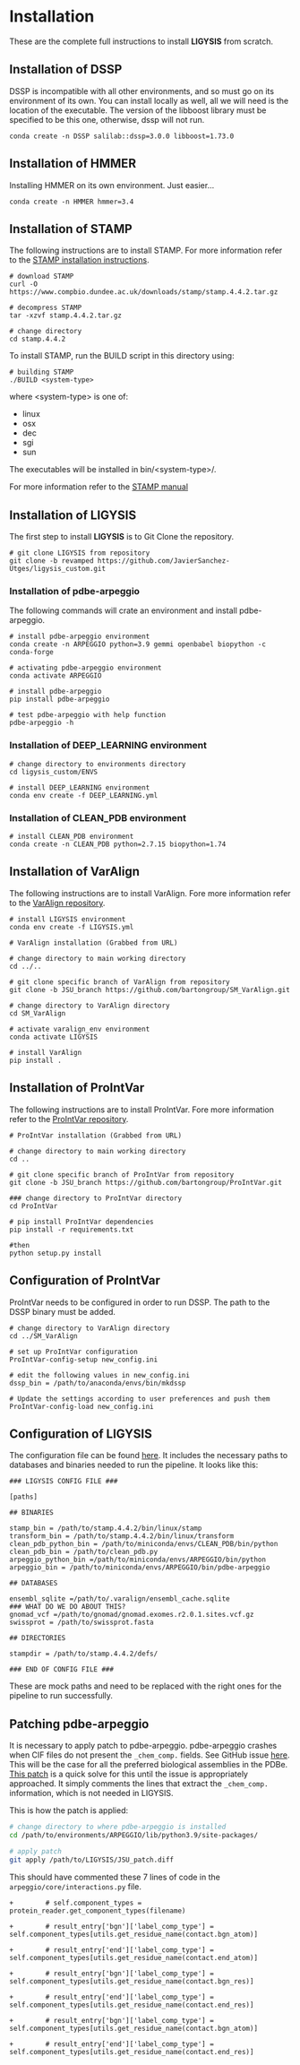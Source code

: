 # Installation

These are the complete full instructions to install **LIGYSIS** from scratch.

## Installation of DSSP

DSSP is incompatible with all other environments, and so must go on its environment of its own. You can install locally as well, all we will need is the location of the executable. The version of the libboost library must be specified to be this one, otherwise, dssp will not run.

```
conda create -n DSSP salilab::dssp=3.0.0 libboost=1.73.0
```

## Installation of HMMER

Installing HMMER on its own environment. Just easier...

```
conda create -n HMMER hmmer=3.4
```

## Installation of STAMP

The following instructions are to install STAMP. For more information refer to the [STAMP installation instructions](https://www.compbio.dundee.ac.uk/downloads/stamp/INSTALL).

```
# download STAMP
curl -O https://www.compbio.dundee.ac.uk/downloads/stamp/stamp.4.4.2.tar.gz

# decompress STAMP
tar -xzvf stamp.4.4.2.tar.gz

# change directory
cd stamp.4.4.2
```
To install STAMP, run the BUILD script in this directory using:
```
# building STAMP
./BUILD <system-type>
```
where \<system-type\> is one of:

- linux
- osx 
- dec
- sgi
- sun

The executables will be installed in bin/\<system-type\>/.

For more information refer to the [STAMP manual](https://www.compbio.dundee.ac.uk/manuals/stamp.4.4/stamp.html)

## Installation of LIGYSIS

The first step to install **LIGYSIS** is to Git Clone the repository.

```
# git clone LIGYSIS from repository
git clone -b revamped https://github.com/JavierSanchez-Utges/ligysis_custom.git
```

### Installation of pdbe-arpeggio

The following commands will crate an environment and install pdbe-arpeggio.

```
# install pdbe-arpeggio environment
conda create -n ARPEGGIO python=3.9 gemmi openbabel biopython -c conda-forge

# activating pdbe-arpeggio environment
conda activate ARPEGGIO

# install pdbe-arpeggio
pip install pdbe-arpeggio

# test pdbe-arpeggio with help function
pdbe-arpeggio -h
```

### Installation of DEEP_LEARNING environment

```
# change directory to environments directory
cd ligysis_custom/ENVS

# install DEEP_LEARNING environment
conda env create -f DEEP_LEARNING.yml
```

### Installation of CLEAN_PDB environment

```
# install CLEAN_PDB environment
conda create -n CLEAN_PDB python=2.7.15 biopython=1.74
```

## Installation of VarAlign

The following instructions are to install VarAlign. Fore more information refer to the [VarAlign repository](https://github.com/bartongroup/SM_VarAlign/tree/JSU_branch).

```
# install LIGYSIS environment
conda env create -f LIGYSIS.yml

# VarAlign installation (Grabbed from URL)

# change directory to main working directory
cd ../..

# git clone specific branch of VarAlign from repository
git clone -b JSU_branch https://github.com/bartongroup/SM_VarAlign.git

# change directory to VarAlign directory
cd SM_VarAlign

# activate varalign_env environment
conda activate LIGYSIS

# install VarAlign
pip install .
```

## Installation of ProIntVar

The following instructions are to install ProIntVar. Fore more information refer to the [ProIntVar repository](https://github.com/bartongroup/ProIntVar/tree/JSU_branch).

```
# ProIntVar installation (Grabbed from URL)

# change directory to main working directory
cd ..

# git clone specific branch of ProIntVar from repository
git clone -b JSU_branch https://github.com/bartongroup/ProIntVar.git

### change directory to ProIntVar directory
cd ProIntVar

# pip install ProIntVar dependencies
pip install -r requirements.txt

#then
python setup.py install
```

## Configuration of ProIntVar

ProIntVar needs to be configured in order to run DSSP. The path to the DSSP binary must be added.

```
# change directory to VarAlign directory
cd ../SM_VarAlign

# set up ProIntVar configuration
ProIntVar-config-setup new_config.ini

# edit the following values in new_config.ini
dssp_bin = /path/to/anaconda/envs/bin/mkdssp

# Update the settings according to user preferences and push them
ProIntVar-config-load new_config.ini
```

## Configuration of LIGYSIS

The configuration file can be found [here](ligysis_config.txt). It includes the necessary paths to databases and binaries needed to run the pipeline. It looks like this:

```
### LIGYSIS CONFIG FILE ###

[paths]

## BINARIES

stamp_bin = /path/to/stamp.4.4.2/bin/linux/stamp
transform_bin = /path/to/stamp.4.4.2/bin/linux/transform
clean_pdb_python_bin = /path/to/miniconda/envs/CLEAN_PDB/bin/python
clean_pdb_bin = /path/to/clean_pdb.py
arpeggio_python_bin =/path/to/miniconda/envs/ARPEGGIO/bin/python
arpeggio_bin = /path/to/miniconda/envs/ARPEGGIO/bin/pdbe-arpeggio

## DATABASES

ensembl_sqlite =/path/to/.varalign/ensembl_cache.sqlite              ### WHAT DO WE DO ABOUT THIS?
gnomad_vcf =/path/to/gnomad/gnomad.exomes.r2.0.1.sites.vcf.gz
swissprot = /path/to/swissprot.fasta

## DIRECTORIES

stampdir = /path/to/stamp.4.4.2/defs/

### END OF CONFIG FILE ###
```

These are mock paths and need to be replaced with the right ones for the pipeline to run successfully.

## Patching pdbe-arpeggio

It is necessary to apply patch to pdbe-arpeggio. pdbe-arpeggio crashes when CIF files do not present the `_chem_comp.` fields. See GitHub issue [here](https://github.com/PDBeurope/arpeggio/issues/20). This will be the case for all the preferred biological assemblies in the PDBe. [This patch](JSU_patch.diff) is a quick solve for this until the issue is appropriately approached. It simply comments the lines that extract the `_chem_comp.` information, which is not needed in LIGYSIS.

This is how the patch is applied:

```sh
# change directory to where pdbe-arpeggio is installed
cd /path/to/environments/ARPEGGIO/lib/python3.9/site-packages/

# apply patch
git apply /path/to/LIGYSIS/JSU_patch.diff
```

This should have commented these 7 lines of code in the `arpeggio/core/interactions.py` file.

```
+        # self.component_types = protein_reader.get_component_types(filename)

+        # result_entry['bgn']['label_comp_type'] = self.component_types[utils.get_residue_name(contact.bgn_atom)]

+        # result_entry['end']['label_comp_type'] = self.component_types[utils.get_residue_name(contact.end_atom)]

+        # result_entry['bgn']['label_comp_type'] = self.component_types[utils.get_residue_name(contact.bgn_res)]

+        # result_entry['end']['label_comp_type'] = self.component_types[utils.get_residue_name(contact.end_res)]

+        # result_entry['bgn']['label_comp_type'] = self.component_types[utils.get_residue_name(contact.bgn_atom)]

+        # result_entry['end']['label_comp_type'] = self.component_types[utils.get_residue_name(contact.end_res)]
```
